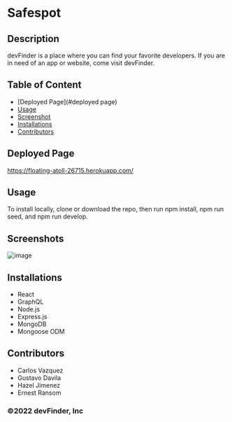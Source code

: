 # Safespot 

## Description
devFinder is a place where you can find your favorite developers. If you are in need of an app or website, come visit devFinder.

## Table of Content
* [Deployed Page](#deployed page)
* [Usage](#usage)
* [Screenshot](#screenshot)
* [Installations](#installations)  
* [Contributors](#contributors)

## Deployed Page

 https://floating-atoll-26715.herokuapp.com/

## Usage

To install locally, clone or download the repo, then run npm install, npm run seed, and npm run develop.

## Screenshots
![image](https://user-images.githubusercontent.com/95004183/171749727-e463c07e-6e86-4c44-a26b-efd33d3b2c1c.png)



## Installations
- React
- GraphQL
- Node.js
- Express.js
- MongoDB
- Mongoose ODM

## Contributors 
- Carlos Vazquez
- Gustavo Davila
- Hazel Jimenez
- Ernest Ransom

### ©️2022 devFinder, Inc 
